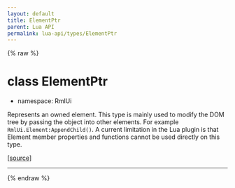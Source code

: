 ```yaml
---
layout: default
title: ElementPtr
parent: Lua API
permalink: lua-api/types/ElementPtr
---
```


{% raw %}

# class ElementPtr



- namespace: RmlUi



Represents an owned element. This type is mainly used to modify the DOM tree by passing the object into other elements. For example `RmlUi.Element:AppendChild()`.
A current limitation in the Lua plugin is that Element member properties and functions cannot be used directly on this type.

[<a href="https://github.com/beyond-all-reason/RecoilEngine/blob/b29554ca8a91605fa235eafe60ad740783359665/rts/Rml/SolLua/bind/Global.cpp#L105-L109" target="_blank">source</a>]







---




{% endraw %}